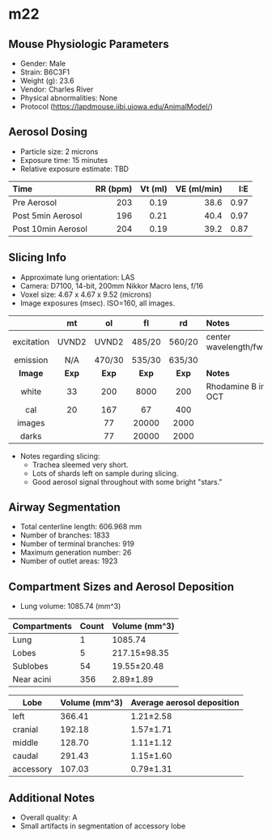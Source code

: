 # m22

## Mouse Physiologic Parameters

  * Gender: Male
  * Strain: B6C3F1
  * Weight (g): 23.6
  * Vendor: Charles River
  * Physical abnormalities: None
  * Protocol (https://lapdmouse.iibi.uiowa.edu/AnimalModel/)

## Aerosol Dosing

  * Particle size: 2 microns
  * Exposure time: 15 minutes
  * Relative exposure estimate: TBD

  | Time              | RR (bpm) | Vt (ml) | VE (ml/min) | I:E  |
  |:------------------|---------:|--------:|------------:|-----:|
  |Pre Aerosol        | 203      | 0.19    | 38.6        | 0.97 |
  |Post 5min Aerosol  | 196      | 0.21    | 40.4        | 0.97 |
  |Post 10min Aerosol | 204      | 0.19    | 39.2        | 0.87 |

## Slicing Info

  * Approximate lung orientation: LAS
  * Camera: D7100, 14-bit, 200mm Nikkor Macro lens, f/16
  * Voxel size: 4.67 x 4.67 x 9.52 (microns)
  * Image exposures (msec). ISO=160, all images.

  |          |   mt   |   ol   |   fl   |   rd   |       Notes           |
  |:--------:|:------:|:------:|:------:|:------:|:----------------------|
  |excitation| UVND2  | UVND2  | 485/20 | 560/20 |center wavelength/fwhm |
  |emission  | N/A    |470/30  | 535/30 | 635/30 |                       |
  |**Image** |**Exp** |**Exp** |**Exp** |**Exp** |    **Notes**          |
  |white     |    33  |   200  |  8000  |   200  |Rhodamine B in OCT     |
  |cal       |    20  |   167  |    67  |   400  |                       |
  |images    |        |    77  | 20000  |  2000  |                       |
  |darks     |        |    77  | 20000  |  2000  |                       |

  * Notes regarding slicing:
    * Trachea sleemed very short.
    * Lots of shards left on sample during slicing.
    * Good aerosol signal throughout with some bright "stars."
      
## Airway Segmentation

  * Total centerline length: 606.968 mm
  * Number of branches: 1833
  * Number of terminal branches: 919
  * Maximum generation number: 26
  * Number of outlet areas: 1923

## Compartment Sizes and Aerosol Deposition

  * Lung volume: 1085.74 (mm^3)

Compartments | Count | Volume (mm^3)
------------ | ----- | -------------
Lung         | 1 | 1085.74
Lobes        | 5 | 217.15±98.35
Sublobes     | 54 | 19.55±20.48
Near acini   | 356 | 2.89±1.89

Lobe      | Volume (mm^3) | Average aerosol deposition
--------- | ------------- | ----------------------
left | 366.41 | 1.21±2.58
cranial | 192.18 | 1.57±1.71
middle | 128.70 | 1.11±1.12
caudal | 291.43 | 1.15±1.60
accessory | 107.03 | 0.79±1.31

## Additional Notes

  * Overall quality: A
  * Small artifacts in segmentation of accessory lobe
  

